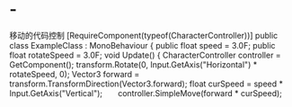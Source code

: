 # -
移动的代码控制
[RequireComponent(typeof(CharacterController))]
public class ExampleClass : MonoBehaviour {
    public float speed = 3.0F;
    public float rotateSpeed = 3.0F;
    void Update() {
        CharacterController controller = GetComponent<CharacterController>();
        transform.Rotate(0, Input.GetAxis("Horizontal") * rotateSpeed, 0);
        Vector3 forward = transform.TransformDirection(Vector3.forward);
        float curSpeed = speed * Input.GetAxis("Vertical");
        controller.SimpleMove(forward * curSpeed);



